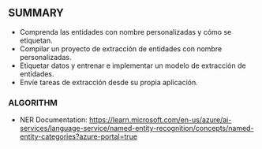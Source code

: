 ## SUMMARY
+ Comprenda las entidades con nombre personalizadas y cómo se etiquetan.
+ Compilar un proyecto de extracción de entidades con nombre personalizadas.
+ Etiquetar datos y entrenar e implementar un modelo de extracción de entidades.
+ Envíe tareas de extracción desde su propia aplicación.

### ALGORITHM
+ NER Documentation: https://learn.microsoft.com/en-us/azure/ai-services/language-service/named-entity-recognition/concepts/named-entity-categories?azure-portal=true

